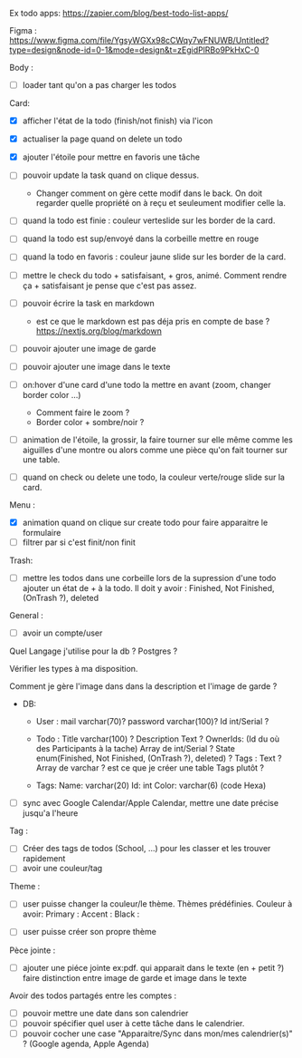 Ex todo apps:
https://zapier.com/blog/best-todo-list-apps/

Figma :
https://www.figma.com/file/YgsyWGXx98cCWqy7wFNUWB/Untitled?type=design&node-id=0-1&mode=design&t=zEgidPlRBo9PkHxC-0

Body :
- [ ] loader tant qu'on a pas charger les todos

Card:
- [x] afficher l'état de la todo (finish/not finish) via l'icon
- [x] actualiser la page quand on delete un todo
- [x] ajouter l'étoile pour mettre en favoris une tâche
- [ ] pouvoir update la task quand on clique dessus. 
  - Changer comment on gère cette modif dans le back. On doit regarder quelle propriété on à reçu et seuleument modifier celle la.

- [ ] quand la todo est finie : couleur verteslide sur les border de la card. 
- [ ] quand la todo est sup/envoyé dans la corbeille mettre en rouge
- [ ] quand la todo en favoris : couleur jaune slide sur les border de la card.
- [ ] mettre le check du todo + satisfaisant, + gros, animé. Comment rendre ça + satisfaisant je pense que c'est pas assez.
- [ ] pouvoir écrire la task en markdown 
  - est ce que le markdown est pas déja pris en compte de base ? https://nextjs.org/blog/markdown
- [ ] pouvoir ajouter une image de garde
- [ ] pouvoir ajouter une image dans le texte
- [ ] on:hover d'une card d'une todo la mettre en avant (zoom, changer border color ...)  
  - Comment faire le zoom ?
  - Border color + sombre/noir ?
- [ ] animation de l'étoile, la grossir, la faire tourner sur elle même comme les aiguilles d'une montre ou alors comme une pièce qu'on fait tourner sur une table.
- [ ] quand on check ou delete une todo, la couleur verte/rouge slide sur la card.

Menu :
- [x] animation quand on clique sur create todo pour faire 
apparaitre le formulaire 
- [ ] filtrer par si c'est finit/non finit

Trash:
- [ ] mettre les todos dans une corbeille lors de la supression d'une todo
ajouter un état de + à la todo. Il doit y avoir : Finished, Not Finished, (OnTrash ?), deleted

General :
- [ ] avoir un compte/user

Quel Langage j'utilise pour la db ? Postgres ?

Vérifier les types à ma disposition.

Comment je gère l'image dans dans la description et l'image de garde ?
  - DB:
    - User :
    mail varchar(70)?
    password varchar(100)?
    Id int/Serial ?

    - Todo :
    Title varchar(100) ?
    Description Text ?
    OwnerIds: (Id du où des Participants à la tache) Array de int/Serial ?
    State enum(Finished, Not Finished, (OnTrash ?), deleted) ?
    Tags : Text ? Array de varchar ? est ce que je créer une table Tags plutôt ?

    - Tags:
    Name: varchar(20)
    Id: int
    Color: varchar(6) (code Hexa)
 
- [ ] sync avec Google Calendar/Apple Calendar, mettre une date précise jusqu'a l'heure

Tag :
- [ ] Créer des tags de todos (School, ...) pour les classer et les trouver rapidement
- [ ] avoir une couleur/tag

Theme :
- [ ] user puisse changer la couleur/le thème. Thèmes prédéfinies. Couleur à avoir:
Primary :
Accent :
Black :

- [ ] user puisse créer son propre thème

Pèce jointe :
- [ ] ajouter une piéce jointe ex:pdf. qui apparait dans le texte (en + petit ?) faire distinction entre image de garde et image dans le texte  

Avoir des todos partagés entre les comptes :
  - [ ] pouvoir mettre une date dans son calendrier 
  - [ ] pouvoir spécifier quel user à cette tâche dans le calendrier. 
  - [ ] pouvoir cocher une case "Apparaitre/Sync dans mon/mes calendrier(s)" ? (Google agenda, Apple Agenda)
